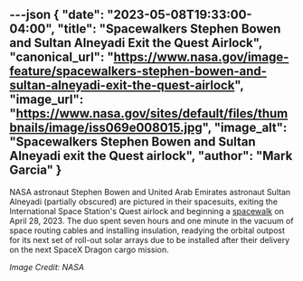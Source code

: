 ---json
{
  "date": "2023-05-08T19:33:00-04:00",
  "title": "Spacewalkers Stephen Bowen and Sultan Alneyadi Exit the Quest Airlock",
  "canonical_url": "https://www.nasa.gov/image-feature/spacewalkers-stephen-bowen-and-sultan-alneyadi-exit-the-quest-airlock",
  "image_url": "https://www.nasa.gov/sites/default/files/thumbnails/image/iss069e008015.jpg",
  "image_alt": "Spacewalkers Stephen Bowen and Sultan Alneyadi exit the Quest airlock",
  "author": "Mark Garcia"
}
---

NASA astronaut Stephen Bowen and United Arab Emirates astronaut Sultan Alneyadi (partially obscured) are pictured in their spacesuits, exiting the International Space Station's Quest airlock and beginning a [spacewalk](https://blogs.nasa.gov/spacestation/2023/04/28/astronauts-wrap-up-spacewalk-for-station-power-upgrades/) on April 28, 2023. The duo spent seven hours and one minute in the vacuum of space routing cables and installing insulation, readying the orbital outpost for its next set of roll-out solar arrays due to be installed after their delivery on the next SpaceX Dragon cargo mission.

_Image Credit: NASA_
